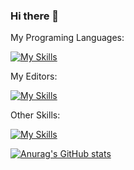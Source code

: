### Hi there 👋

<!--
**ZHDreamer/ZHDreamer** is a ✨ _special_ ✨ repository because its `README.md` (this file) appears on your GitHub profile.

Here are some ideas to get you started:

- 🔭 I’m currently working on ...
- 🌱 I’m currently learning ...
- 👯 I’m looking to collaborate on ...
- 🤔 I’m looking for help with ...
- 💬 Ask me about ...
- 📫 How to reach me: ...
- 😄 Pronouns: ...
- ⚡ Fun fact: ...
-->

My Programing Languages:

[![My Skills](https://skillicons.dev/icons?i=c,cpp,java,python,pytorch,rust,haskell,lua,js)](https://skillicons.dev)

My Editors:

[![My Skills](https://skillicons.dev/icons?i=vscode,vim,neovim)](https://skillicons.dev)

Other Skills:

[![My Skills](https://skillicons.dev/icons?i=bash,linux,regex,pr,au)](https://skillicons.dev)

[![Anurag's GitHub stats](https://github-readme-stats.vercel.app/api?username=zhdreamer)](https://github.com/anuraghazra/github-readme-stats)
